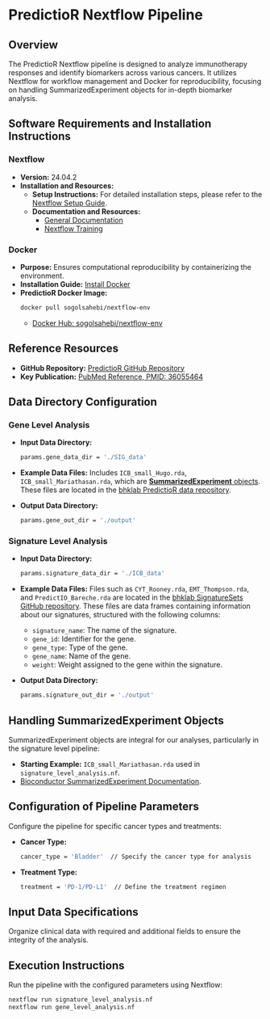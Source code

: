 # PredictioR Nextflow Pipeline

## Overview
The PredictioR Nextflow pipeline is designed to analyze immunotherapy responses and identify biomarkers across various cancers. It utilizes Nextflow for workflow management and Docker for reproducibility, focusing on handling SummarizedExperiment objects for in-depth biomarker analysis.

## Software Requirements and Installation Instructions

### Nextflow
- **Version:** 24.04.2
- **Installation and Resources:**
  - **Setup Instructions:** For detailed installation steps, please refer to the [Nextflow Setup Guide](https://www.nextflow.io/docs/latest/install.html).
  - **Documentation and Resources:**
    - [General Documentation](https://www.nextflow.io/docs/latest/index.html)
    - [Nextflow Training](https://training.nextflow.io)

### Docker
- **Purpose:** Ensures computational reproducibility by containerizing the environment.
- **Installation Guide:** [Install Docker](https://docs.docker.com/get-docker/)
- **PredictioR Docker Image:**
  ```bash
  docker pull sogolsahebi/nextflow-env
  ```
  - [Docker Hub: sogolsahebi/nextflow-env](https://hub.docker.com/r/sogolsahebi/nextflow-env)

## Reference Resources
- **GitHub Repository:** [PredictioR GitHub Repository](https://github.com/bhklab/PredictioR)
- **Key Publication:** [PubMed Reference, PMID: 36055464](https://pubmed.ncbi.nlm.nih.gov/36055464/)

## Data Directory Configuration

### Gene Level Analysis
- **Input Data Directory:**
  ```bash
  params.gene_data_dir = './SIG_data'
  ```
- **Example Data Files:** Includes `ICB_small_Hugo.rda`, `ICB_small_Mariathasan.rda`, which are [**SummarizedExperiment** objects](https://bioconductor.org/packages/devel/bioc/vignettes/SummarizedExperiment/inst/doc/SummarizedExperiment.html#anatomy-of-a-summarizedexperiment). These files are located in the [bhklab PredictioR data repository](https://github.com/bhklab/PredictioR/tree/main/data).

- **Output Data Directory:**
  ```bash
  params.gene_out_dir = './output'
  ```

### Signature Level Analysis
- **Input Data Directory:**
  ```bash
  params.signature_data_dir = './ICB_data'
  ```
- **Example Data Files:** Files such as `CYT_Rooney.rda`, `EMT_Thompson.rda`, and `PredictIO_Bareche.rda` are located in the [bhklab SignatureSets GitHub repository](https://github.com/bhklab/SignatureSets). These files are data frames containing information about our signatures, structured with the following columns:
  - `signature_name`: The name of the signature.
  - `gene_id`: Identifier for the gene.
  - `gene_type`: Type of the gene.
  - `gene_name`: Name of the gene.
  - `weight`: Weight assigned to the gene within the signature.

- **Output Data Directory:**
  ```bash
  params.signature_out_dir = './output'
  ```

## Handling SummarizedExperiment Objects

SummarizedExperiment objects are integral for our analyses, particularly in the signature level pipeline:
- **Starting Example:** `ICB_small_Mariathasan.rda` used in `signature_level_analysis.nf`.
- [Bioconductor SummarizedExperiment Documentation](https://bioconductor.org/packages/devel/bioc/vignettes/SummarizedExperiment/inst/doc/SummarizedExperiment.html).

## Configuration of Pipeline Parameters
Configure the pipeline for specific cancer types and treatments:
- **Cancer Type:**
  ```bash
  cancer_type = 'Bladder'  // Specify the cancer type for analysis
  ```
- **Treatment Type:**
  ```bash
  treatment = 'PD-1/PD-L1'  // Define the treatment regimen
  ```

## Input Data Specifications
Organize clinical data with required and additional fields to ensure the integrity of the analysis.

## Execution Instructions
Run the pipeline with the configured parameters using Nextflow:
```bash
nextflow run signature_level_analysis.nf
nextflow run gene_level_analysis.nf

